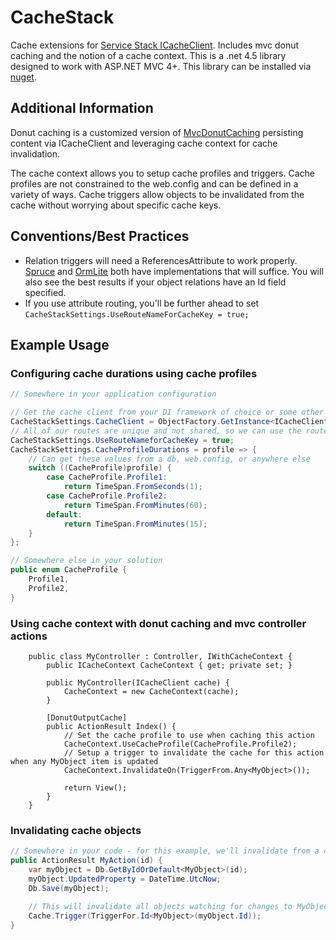 CacheStack
===========

Cache extensions for [Service Stack ICacheClient](https://github.com/ServiceStack/ServiceStack/wiki/Caching). Includes mvc donut caching and the notion of a cache context.  This is a .net 4.5 library designed to work with ASP.NET MVC 4+. This library can be installed via [nuget](https://nuget.org/packages/CacheStack).

Additional Information
----------------------
Donut caching is a customized version of [MvcDonutCaching](http://mvcdonutcaching.codeplex.com) persisting content via ICacheClient and leveraging cache context for cache invalidation.

The cache context allows you to setup cache profiles and triggers. Cache profiles are not constrained to the web.config and can be defined in a variety of ways. Cache triggers allow objects to be invalidated from the cache without worrying about specific cache keys.

Conventions/Best Practices
-----------

* Relation triggers will need a ReferencesAttribute to work properly. [Spruce](https://github.com/jgeurts/spruce) and [OrmLite](https://github.com/servicestack/servicestack.ormlite) both have implementations that will suffice.  You will also see the best results if your object relations have an Id field specified.
* If you use attribute routing, you'll be further ahead to set `CacheStackSettings.UseRouteNameForCacheKey = true;`


Example Usage
------------------------------

### Configuring cache durations using cache profiles
```csharp
// Somewhere in your application configuration

// Get the cache client from your DI framework of choice or some other way
CacheStackSettings.CacheClient = ObjectFactory.GetInstance<ICacheClient>();
// All of our routes are unique and not shared, so we can use the route name instead of reflection to get a unique cache key
CacheStackSettings.UseRouteNameforCacheKey = true;
CacheStackSettings.CacheProfileDurations = profile => {
	// Can get these values from a db, web.config, or anywhere else
	switch ((CacheProfile)profile) {
		case CacheProfile.Profile1:
			return TimeSpan.FromSeconds(1);
		case CacheProfile.Profile2:
			return TimeSpan.FromMinutes(60);
		default:
			return TimeSpan.FromMinutes(15);
	}
};

// Somewhere else in your solution
public enum CacheProfile {
	Profile1,
	Profile2,
}
```


### Using cache context with donut caching and mvc controller actions
```cscharp
	public class MyController : Controller, IWithCacheContext {
		public ICacheContext CacheContext { get; private set; }
		
		public MyController(ICacheClient cache) {
			CacheContext = new CacheContext(cache);
		}
		
		[DonutOutputCache]
		public ActionResult Index() {
			// Set the cache profile to use when caching this action
			CacheContext.UseCacheProfile(CacheProfile.Profile2);
			// Setup a trigger to invalidate the cache for this action when any MyObject item is updated
			CacheContext.InvalidateOn(TriggerFrom.Any<MyObject>());
		
			return View();
		}
	}
```


### Invalidating cache objects
```csharp
// Somewhere in your code - for this example, we'll invalidate from a controller action
public ActionResult MyAction(id) {
	var myObject = Db.GetByIdOrDefault<MyObject>(id);
	myObject.UpdatedProperty = DateTime.UtcNow;
	Db.Save(myObject);
	
	// This will invalidate all objects watching for changes to MyObject types with this object's id
	Cache.Trigger(TriggerFor.Id<MyObject>(myObject.Id));
}
```
